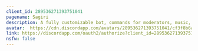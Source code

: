 ```yaml
---
client_id: 289536271393751041
pagename: Sagiri
description: A fully customizable bot, commands for moderators, music, fun, logs and many other things!
avatar:  https://cdn.discordapp.com/avatars/289536271393751041/cf3f8b6a24ca454e46cb0eea06c02fa8.png
link: https://discordapp.com/oauth2/authorize?client_id=289536271393751041&scope=bot&permissions=268487766
nsfw: false
---
```

